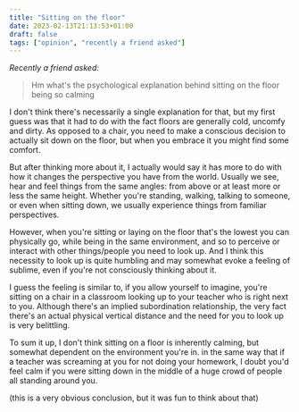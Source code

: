 ```yaml
---
title: "Sitting on the floor"
date: 2023-02-13T21:13:53+01:00
draft: false
tags: ["opinion", "recently a friend asked"]
---
```


_Recently a friend asked:_
> Hm what's the psychological explanation behind sitting on the floor being so calming

I don't think there's necessarily a single explanation for that, but my first guess was that it had to do with the fact floors are generally cold, uncomfy and dirty. As opposed to a chair, you need to make a conscious decision to actually sit down on the floor, but when you embrace it you might find some comfort.

But after thinking more about it, I actually would say it has more to do with how it changes the perspective you have from the world. Usually we see, hear and feel things from the same angles: from above or at least more or less the same height. Whether you're standing, walking, talking to someone, or even when sitting down, we usually experience things from familiar perspectives.

However, when you're sitting or laying on the floor that's the lowest you can physically go, while being in the same environment, and so to perceive or interact with other things/people you need to look up. And I think this necessity to look up is quite humbling and may somewhat evoke a feeling of sublime, even if you're not consciously thinking about it.

I guess the feeling is similar to, if you allow yourself to imagine, you're sitting on a chair in a classroom looking up to your teacher who is right next to you. Although there's an implied subordination relationship, the very fact there's an actual physical vertical distance and the need for you to look up is very belittling.

To sum it up, I don't think sitting on a floor is inherently calming, but somewhat dependent on the environment you're in. in the same way that if a teacher was screaming at you for not doing your homework, I doubt you'd feel calm if you were sitting down in the middle of a huge crowd of people all standing around you.

(this is a very obvious conclusion, but it was fun to think about that)

